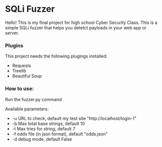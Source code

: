 # SQLi Fuzzer

Hello! This is my final project for high school Cyber Security Class.
This is a simple SQLi fuzzer that helps you detetct payloads in your web app or server.

### Plugins
This project needs the following plugings installed:
* Requests
* Treelib
* Beautiful Soup


### How to use:
Run the fuzzer.py command

Available parameters:
-    -u URL to check, default my test site "http://localhost/login-1"
-    -b Max total base strings, default 10
-    -t Max tries for string, default 7
-    -f odds file (in json format), default "odds.json"
-    -d debug mode, default False
